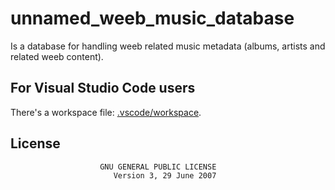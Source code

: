 # unnamed_weeb_music_database

Is a database for handling weeb related music metadata (albums, artists and related weeb content).

## For Visual Studio Code users

There's a workspace file: [.vscode/workspace](./.vscode/workspace.code-workspace).

## License

```license
                    GNU GENERAL PUBLIC LICENSE
                       Version 3, 29 June 2007
```
